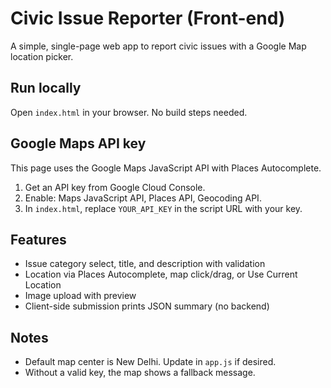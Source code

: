 Civic Issue Reporter (Front-end)
================================

A simple, single-page web app to report civic issues with a Google Map location picker.

Run locally
----------
Open `index.html` in your browser. No build steps needed.

Google Maps API key
-------------------
This page uses the Google Maps JavaScript API with Places Autocomplete.

1. Get an API key from Google Cloud Console.
2. Enable: Maps JavaScript API, Places API, Geocoding API.
3. In `index.html`, replace `YOUR_API_KEY` in the script URL with your key.

Features
--------
- Issue category select, title, and description with validation
- Location via Places Autocomplete, map click/drag, or Use Current Location
- Image upload with preview
- Client-side submission prints JSON summary (no backend)

Notes
-----
- Default map center is New Delhi. Update in `app.js` if desired.
- Without a valid key, the map shows a fallback message.


